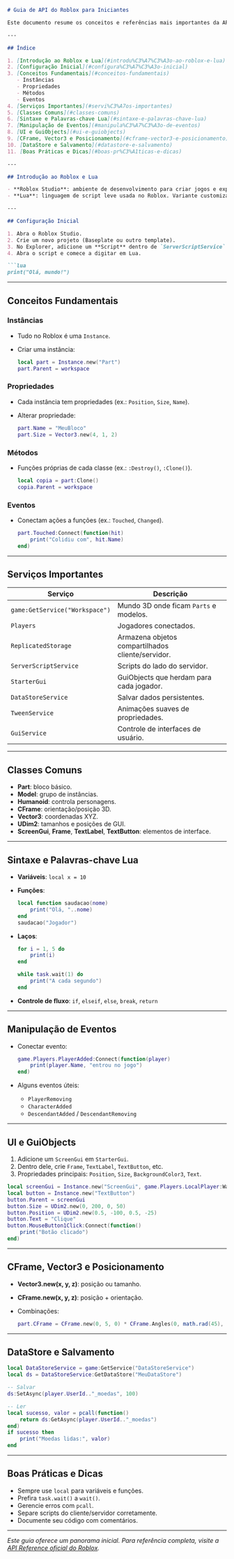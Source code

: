 ````markdown
# Guia de API do Roblox para Iniciantes

Este documento resume os conceitos e referências mais importantes da API do Roblox Studio, em formato Markdown para facilitar seu aprendizado no GitHub.

---

## Índice

1. [Introdução ao Roblox e Lua](#introdu%C3%A7%C3%A3o-ao-roblox-e-lua)
2. [Configuração Inicial](#configura%C3%A7%C3%A3o-inicial)
3. [Conceitos Fundamentais](#conceitos-fundamentais)
   - Instâncias
   - Propriedades
   - Métodos
   - Eventos
4. [Serviços Importantes](#servi%C3%A7os-importantes)
5. [Classes Comuns](#classes-comuns)
6. [Sintaxe e Palavras-chave Lua](#sintaxe-e-palavras-chave-lua)
7. [Manipulação de Eventos](#manipula%C3%A7%C3%A3o-de-eventos)
8. [UI e GuiObjects](#ui-e-guiobjects)
9. [CFrame, Vector3 e Posicionamento](#cframe-vector3-e-posicionamento)
10. [DataStore e Salvamento](#datastore-e-salvamento)
11. [Boas Práticas e Dicas](#boas-pr%C3%A1ticas-e-dicas)

---

## Introdução ao Roblox e Lua

- **Roblox Studio**: ambiente de desenvolvimento para criar jogos e experiências no Roblox.
- **Lua**: linguagem de script leve usada no Roblox. Variante customizada chamada **Luau**.

---

## Configuração Inicial

1. Abra o Roblox Studio.
2. Crie um novo projeto (Baseplate ou outro template).
3. No Explorer, adicione um **Script** dentro de `ServerScriptService` para scripts do servidor ou em `StarterPlayerScripts` para scripts do cliente.
4. Abra o script e comece a digitar em Lua.

```lua
print("Olá, mundo!")
````

---

## Conceitos Fundamentais

### Instâncias

* Tudo no Roblox é uma `Instance`.
* Criar uma instância:

  ```lua
  local part = Instance.new("Part")
  part.Parent = workspace
  ```

### Propriedades

* Cada instância tem propriedades (ex.: `Position`, `Size`, `Name`).
* Alterar propriedade:

  ```lua
  part.Name = "MeuBloco"
  part.Size = Vector3.new(4, 1, 2)
  ```

### Métodos

* Funções próprias de cada classe (ex.: `:Destroy()`, `:Clone()`).

  ```lua
  local copia = part:Clone()
  copia.Parent = workspace
  ```

### Eventos

* Conectam ações a funções (ex.: `Touched`, `Changed`).

  ```lua
  part.Touched:Connect(function(hit)
      print("Colidiu com", hit.Name)
  end)
  ```

---

## Serviços Importantes

| Serviço                        | Descrição                                         |
| ------------------------------ | ------------------------------------------------- |
| `game:GetService("Workspace")` | Mundo 3D onde ficam `Parts` e modelos.            |
| `Players`                      | Jogadores conectados.                             |
| `ReplicatedStorage`            | Armazena objetos compartilhados cliente/servidor. |
| `ServerScriptService`          | Scripts do lado do servidor.                      |
| `StarterGui`                   | GuiObjects que herdam para cada jogador.          |
| `DataStoreService`             | Salvar dados persistentes.                        |
| `TweenService`                 | Animações suaves de propriedades.                 |
| `GuiService`                   | Controle de interfaces de usuário.                |

---

## Classes Comuns

* **Part**: bloco básico.
* **Model**: grupo de instâncias.
* **Humanoid**: controla personagens.
* **CFrame**: orientação/posição 3D.
* **Vector3**: coordenadas XYZ.
* **UDim2**: tamanhos e posições de GUI.
* **ScreenGui**, **Frame**, **TextLabel**, **TextButton**: elementos de interface.

---

## Sintaxe e Palavras-chave Lua

* **Variáveis**: `local x = 10`
* **Funções**:

  ```lua
  local function saudacao(nome)
      print("Olá, "..nome)
  end
  saudacao("Jogador")
  ```
* **Laços**:

  ```lua
  for i = 1, 5 do
      print(i)
  end

  while task.wait(1) do
      print("A cada segundo")
  end
  ```
* **Controle de fluxo**: `if`, `elseif`, `else`, `break`, `return`

---

## Manipulação de Eventos

* Conectar evento:

  ```lua
  game.Players.PlayerAdded:Connect(function(player)
      print(player.Name, "entrou no jogo")
  end)
  ```
* Alguns eventos úteis:

  * `PlayerRemoving`
  * `CharacterAdded`
  * `DescendantAdded` / `DescendantRemoving`

---

## UI e GuiObjects

1. Adicione um `ScreenGui` em `StarterGui`.
2. Dentro dele, crie `Frame`, `TextLabel`, `TextButton`, etc.
3. Propriedades principais: `Position`, `Size`, `BackgroundColor3`, `Text`.

```lua
local screenGui = Instance.new("ScreenGui", game.Players.LocalPlayer:WaitForChild("PlayerGui"))
local button = Instance.new("TextButton")
button.Parent = screenGui
button.Size = UDim2.new(0, 200, 0, 50)
button.Position = UDim2.new(0.5, -100, 0.5, -25)
button.Text = "Clique"
button.MouseButton1Click:Connect(function()
    print("Botão clicado")
end)
```

---

## CFrame, Vector3 e Posicionamento

* **Vector3.new(x, y, z)**: posição ou tamanho.
* **CFrame.new(x, y, z)**: posição + orientação.
* Combinações:

  ```lua
  part.CFrame = CFrame.new(0, 5, 0) * CFrame.Angles(0, math.rad(45), 0)
  ```

---

## DataStore e Salvamento

```lua
local DataStoreService = game:GetService("DataStoreService")
local ds = DataStoreService:GetDataStore("MeuDataStore")

-- Salvar
ds:SetAsync(player.UserId.."_moedas", 100)

-- Ler
local sucesso, valor = pcall(function()
    return ds:GetAsync(player.UserId.."_moedas")
end)
if sucesso then
    print("Moedas lidas:", valor)
end
```

---

## Boas Práticas e Dicas

* Sempre use `local` para variáveis e funções.
* Prefira `task.wait()` a `wait()`.
* Gerencie erros com `pcall`.
* Separe scripts do cliente/servidor corretamente.
* Documente seu código com comentários.

---

*Este guia oferece um panorama inicial. Para referência completa, visite a [API Reference oficial do Roblox](https://create.roblox.com/docs/reference).*

```
```
